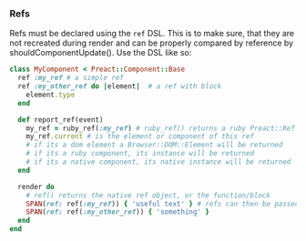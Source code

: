 ### Refs
Refs must be declared using the `ref` DSL. This is to make sure, that they are not recreated during render and can be properly
compared by reference by shouldComponentUpdate(). Use the DSL like so:
```ruby
class MyComponent < Preact::Component::Base
  ref :my_ref # a simple ref
  ref :my_other_ref do |element|  # a ref with block
    element.type
  end

  def report_ref(event)
    my_ref = ruby_ref(:my_ref) # ruby_ref() returns a ruby Preact::Ref object
    my_ref.current # is the element or component of this ref
    # if its a dom element a Browser::DOM::Element will be returned
    # if its a ruby component, its instance will be returned
    # if its a native component, its native instance will be returned
  end

  render do
    # ref() returns the native ref object, or the function/block
    SPAN(ref: ref(:my_ref)) { 'useful text' } # refs can then be passed as prop
    SPAN(ref: ref(:my_other_ref)) { 'something' }
  end
end
```
